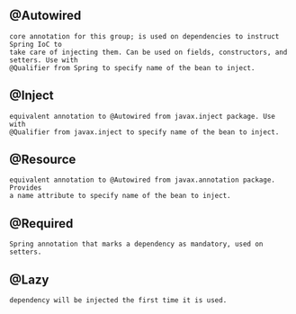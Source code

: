 ## @Autowired 
    core annotation for this group; is used on dependencies to instruct Spring IoC to
    take care of injecting them. Can be used on fields, constructors, and setters. Use with
    @Qualifier from Spring to specify name of the bean to inject.
## @Inject
    equivalent annotation to @Autowired from javax.inject package. Use with
    @Qualifier from javax.inject to specify name of the bean to inject.
## @Resource
    equivalent annotation to @Autowired from javax.annotation package. Provides
    a name attribute to specify name of the bean to inject.
## @Required
    Spring annotation that marks a dependency as mandatory, used on setters.
## @Lazy
    dependency will be injected the first time it is used.